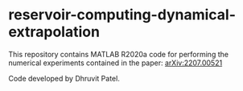 # reservoir-computing-dynamical-extrapolation
This repository contains MATLAB R2020a code for performing the numerical experiments
contained in the paper: [arXiv:2207.00521](https://arxiv.org/abs/2207.00521)

Code developed by Dhruvit Patel.
